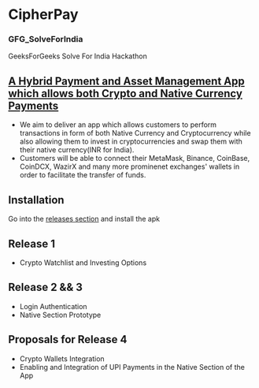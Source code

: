 # CipherPay
### GFG_SolveForIndia

GeeksForGeeks Solve For India Hackathon
## <ins>A Hybrid Payment and Asset Management App which allows both Crypto and Native Currency Payments</ins>
- We aim to deliver an app which allows customers to perform transactions in form of both Native Currency and Cryptocurrency while also allowing them to invest in cryptocurrencies and swap them with their native currency(INR for India). 
- Customers will be able to connect their MetaMask, Binance, CoinBase, CoinDCX, WazirX and many more prominenet exchanges' wallets in order to facilitate the transfer of funds.

## Installation
Go into the [releases section](https://github.com/Ayushh1023/CipherPay/releases) and install the apk

## Release 1
- Crypto Watchlist and Investing Options


## Release 2 && 3
- Login Authentication
- Native Section Prototype

## Proposals for Release 4
- Crypto Wallets Integration
- Enabling and Integration of UPI Payments in the Native Section of the App


